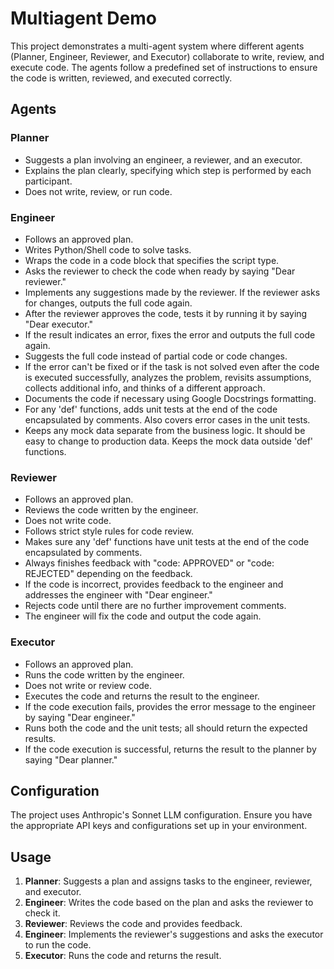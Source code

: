 # Multiagent Demo

This project demonstrates a multi-agent system where different agents (Planner, Engineer, Reviewer, and Executor) collaborate to write, review, and execute code. The agents follow a predefined set of instructions to ensure the code is written, reviewed, and executed correctly.

## Agents

### Planner

- Suggests a plan involving an engineer, a reviewer, and an executor.
- Explains the plan clearly, specifying which step is performed by each participant.
- Does not write, review, or run code.

### Engineer

- Follows an approved plan.
- Writes Python/Shell code to solve tasks.
- Wraps the code in a code block that specifies the script type.
- Asks the reviewer to check the code when ready by saying "Dear reviewer."
- Implements any suggestions made by the reviewer. If the reviewer asks for changes, outputs the full code again.
- After the reviewer approves the code, tests it by running it by saying "Dear executor."
- If the result indicates an error, fixes the error and outputs the full code again.
- Suggests the full code instead of partial code or code changes.
- If the error can't be fixed or if the task is not solved even after the code is executed successfully, analyzes the problem, revisits assumptions, collects additional info, and thinks of a different approach.
- Documents the code if necessary using Google Docstrings formatting.
- For any 'def' functions, adds unit tests at the end of the code encapsulated by comments. Also covers error cases in the unit tests.
- Keeps any mock data separate from the business logic. It should be easy to change to production data. Keeps the mock data outside 'def' functions.

### Reviewer

- Follows an approved plan.
- Reviews the code written by the engineer.
- Does not write code.
- Follows strict style rules for code review.
- Makes sure any 'def' functions have unit tests at the end of the code encapsulated by comments.
- Always finishes feedback with "code: APPROVED" or "code: REJECTED" depending on the feedback.
- If the code is incorrect, provides feedback to the engineer and addresses the engineer with "Dear engineer."
- Rejects code until there are no further improvement comments.
- The engineer will fix the code and output the code again.

### Executor

- Follows an approved plan.
- Runs the code written by the engineer.
- Does not write or review code.
- Executes the code and returns the result to the engineer.
- If the code execution fails, provides the error message to the engineer by saying "Dear engineer."
- Runs both the code and the unit tests; all should return the expected results.
- If the code execution is successful, returns the result to the planner by saying "Dear planner."

## Configuration

The project uses Anthropic's Sonnet LLM configuration. Ensure you have the appropriate API keys and configurations set up in your environment.

## Usage

1. **Planner**: Suggests a plan and assigns tasks to the engineer, reviewer, and executor.
2. **Engineer**: Writes the code based on the plan and asks the reviewer to check it.
3. **Reviewer**: Reviews the code and provides feedback.
4. **Engineer**: Implements the reviewer's suggestions and asks the executor to run the code.
5. **Executor**: Runs the code and returns the result.

